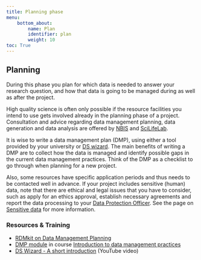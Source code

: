```yaml
---
title: Planning phase
menu:
    bottom_about:
        name: Plan
        identifier: plan
        weight: 10
toc: True
---
```


## Planning 
During this phase you plan for which data is needed to answer your research question, and how that data is going to be managed during as well as after the project.

High quality science is often only possible if the resource facilities you intend to use gets involved already in the planning phase of a project. Consultation and advice regarding data management planning, data generation and data analysis are offered by [NBIS](https://nbis.se) and [SciLifeLab](https://scilifelab.se). 

It is wise to write a data management plan (DMP), using either a tool provided by your university or [DS wizard](http://dsw.scilifelab.se/). The main benefits of writing a DMP are to collect how the data is managed and identify possible gaps in the current data management practices. Think of the DMP as a checklist to go through when planning for a new project.

Also, some resources have specific application periods and thus needs to be contacted well in advance. If your project includes sensitive (human) data, note that there are ethical and legal issues that you have to consider, such as apply for an ethics approval, establish necessary agreements and report the data processing to your [Data Protection Officer](/topic/topic/data-protection-officer.md). See the page on [Sensitive data](/topic/topic/sensitive-data.md) for more information.


### Resources & Training
* [RDMkit on Data Management Planning](https://rdmkit.elixir-europe.org/planning)
* [DMP module](https://nbisweden.github.io/module-dmp-dm-practices/) in course [Introduction to data management practices](https://uppsala.instructure.com/courses/48087/pages/introduction-to-data-management-practices)
* [DS Wizard - A short introduction](https://www.youtube.com/watch?v=HY2DVnNGkAs) (YouTube video)
